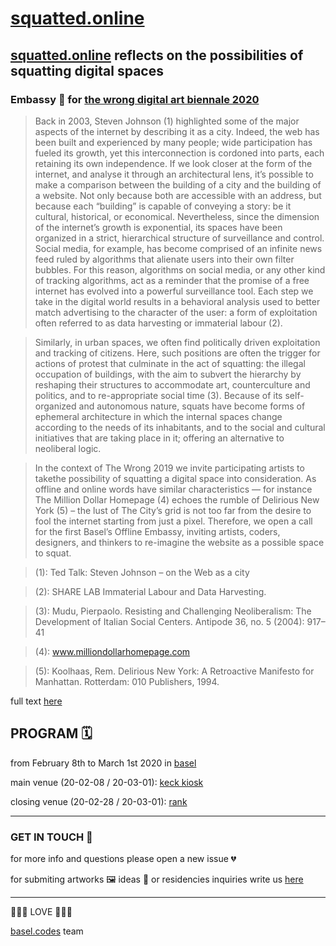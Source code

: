 # [squatted.online](https://squatted.online)

## [squatted.online](https://squatted.online) reflects on the possibilities of squatting digital spaces

### Embassy 🎪 for [the wrong digital art biennale 2020](http://thewrong.org)

> Back in 2003, Steven Johnson (1) highlighted some of the major aspects of the internet by describing it as a city. Indeed, the web has been built and experienced by many people; wide participation has fueled its growth, yet this interconnection is cordoned into parts, each retaining its own independence. If we look closer at the form of the internet, and analyse it through an architectural lens, it’s possible to make a comparison between the building of a city and the building of a website. Not only because both are accessible with an address, but because each “building” is capable of conveying a story: be it cultural, historical, or economical. Nevertheless, since the dimension of the internet’s growth is exponential, its spaces have been organized in a strict, hierarchical structure of surveillance and control. Social media, for example, has become comprised of an infinite news feed ruled by algorithms that alienate users into their own filter bubbles. For this reason, algorithms on social media, or any other kind of tracking algorithms, act as a reminder that the promise of a free internet has evolved into a powerful surveillance tool. Each step we take in the digital world results in a behavioral analysis used to better match advertising to the character of the user: a form of exploitation often referred to as data harvesting or immaterial labour (2).

>Similarly, in urban spaces, we often find politically driven exploitation and tracking of citizens. Here, such positions are often the trigger for actions of protest that culminate in the act of squatting: the illegal occupation of buildings, with the aim to subvert the hierarchy by reshaping their structures to accommodate art, counterculture and politics, and to re-appropriate social time (3). Because of its self-organized and autonomous nature, squats have become forms of ephemeral architecture in which the internal spaces change according to the needs of its inhabitants, and to the social and cultural initiatives that are taking place in it; offering an alternative to neoliberal logic.

>In the context of The Wrong 2019 we invite participating artists to takethe possibility of squatting a digital space into consideration. As offline and online words have similar characteristics — for instance The Million Dollar Homepage (4) echoes the rumble of Delirious New York (5) – the lust of The City’s grid is not too far from the desire to fool the internet starting from just a pixel. Therefore, we open a call for the first Basel’s Offline Embassy, inviting artists, coders, designers, and thinkers to re-imagine the website as a possible space to squat.

>(1): Ted Talk: Steven Johnson – on the Web as a city

>(2): SHARE LAB Immaterial Labour and Data Harvesting.

>(3): Mudu, Pierpaolo. Resisting and Challenging Neoliberalism: The Development of Italian Social Centers. Antipode 36, no. 5 (2004): 917–41

>(4): www.milliondollarhomepage.com

>(5): Koolhaas, Rem. Delirious New York: A Retroactive Manifesto for Manhattan. Rotterdam: 010 Publishers, 1994.

full text [here](https://squatted.online/call-for-artists.txt)

## PROGRAM 🗓

from February 8th to March 1st 2020 in [basel](https://www.openstreetmap.org/#map=14/47.5602/7.5853)

main venue (20-02-08 / 20-03-01): [keck kiosk](https://www.keck-kiosk.ch)

closing venue (20-02-28 / 20-03-01): [rank](https://www.ausstellungsraum.ch/en/general_information-e.html)

----------------------------------
### GET IN TOUCH 📮

for more info and questions please open a new issue 💔

for submiting artworks 🖼 ideas 💭 or residencies inquiries write us [here](mailto:helloworld@basel.codes)

- - -
💖💖💖 LOVE 💖💖💖

[basel.codes](https://basel.codes) team
